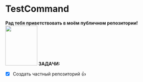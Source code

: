 # TestCommand
<strong>Рад тебя приветствовать в моём публичном репозитории!</strong>
<br><img src="https://i.pinimg.com/564x/ff/cd/a1/ffcda1ddf83fe41924b1481d0ad1ccee.jpg" width="100" height="125">
**ЗАДАЧИ:**
- [x] Создать частный репозиторий :thumbsup:
